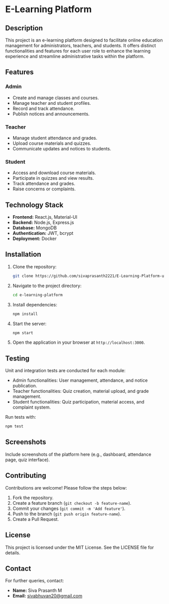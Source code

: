 # E-Learning Platform

## Description
This project is an e-learning platform designed to facilitate online education management for administrators, teachers, and students. It offers distinct functionalities and features for each user role to enhance the learning experience and streamline administrative tasks within the platform.

## Features
### Admin
- Create and manage classes and courses.
- Manage teacher and student profiles.
- Record and track attendance.
- Publish notices and announcements.

### Teacher
- Manage student attendance and grades.
- Upload course materials and quizzes.
- Communicate updates and notices to students.

### Student
- Access and download course materials.
- Participate in quizzes and view results.
- Track attendance and grades.
- Raise concerns or complaints.

## Technology Stack
- **Frontend:** React.js, Material-UI
- **Backend:** Node.js, Express.js
- **Database:** MongoDB
- **Authentication:** JWT, bcrypt
- **Deployment:** Docker

## Installation
1. Clone the repository:
   ```bash
   git clone https://github.com/sivaprasanth2221/E-Learning-Platform-using-MERN-Stack.git
   ```
2. Navigate to the project directory:
   ```bash
   cd e-learning-platform
   ```
3. Install dependencies:
   ```bash
   npm install
   ```
4. Start the server:
   ```bash
   npm start
   ```
5. Open the application in your browser at `http://localhost:3000`.

## Testing
Unit and integration tests are conducted for each module:
- Admin functionalities: User management, attendance, and notice publication.
- Teacher functionalities: Quiz creation, material upload, and grade management.
- Student functionalities: Quiz participation, material access, and complaint system.

Run tests with:
```bash
npm test
```

## Screenshots
Include screenshots of the platform here (e.g., dashboard, attendance page, quiz interface).

## Contributing
Contributions are welcome! Please follow the steps below:
1. Fork the repository.
2. Create a feature branch (`git checkout -b feature-name`).
3. Commit your changes (`git commit -m 'Add feature'`).
4. Push to the branch (`git push origin feature-name`).
5. Create a Pull Request.

## License
This project is licensed under the MIT License. See the LICENSE file for details.

## Contact
For further queries, contact:
- **Name:** Siva Prasanth M
- **Email:** sivabhuvan20@gmail.com
